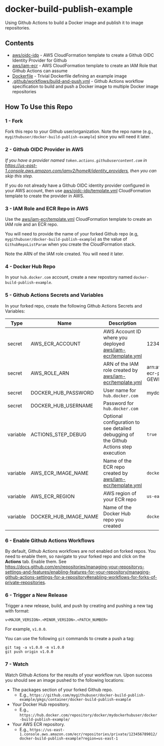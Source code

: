 # docker-build-publish-example

Using Github Actions to build a Docker image and publish it to image repositories.

## Contents

- [aws/oidc-idp](./aws/oidc-idp/) - AWS CloudFormation template to create a Github OIDC Identity Provider for Github
- [aws/iam-ecr](./aws/iam-ecr/) - AWS CloudFormation template to create an IAM Role that Github Actions can assume
- [Dockerfile](./Dockerfile) - Trivial Dockerfile defining an example image
- [.github/workflows/build-and-push.yml](.github/workflows/build-and-push.yml) - Github Actions workflow specification to build and push a Docker image to multiple Docker image repositories

## How To Use this Repo

### 1 - Fork
Fork this repo to your Github user/organization. Note the repo name (e.g., `mygithubuser/docker-build-publish-example`) since you will need it later.

### 2 - Github OIDC Provider in AWS
*If you have a provider named `token.actions.githubusercontent.com` in https://us-east-1.console.aws.amazon.com/iamv2/home#/identity_providers, then you can skip this step.* 

If you do not already have a Github OIDC identity provider configured in your AWS account, then use [aws/oidc-idp/template.yml](./aws/oidc-idp/template.yml) CloudFormation template to create the provider in AWS. 

### 3 - IAM Role and ECR Repo in AWS

Use the [aws/iam-ecr/template.yml](./aws/iam-ecr/template.yml) CloudFormation template to create an IAM role and an ECR repo.

You will need to provide the name of your forked Github repo (e.g, `mygithubuser/docker-build-publish-example`) as the value of `GithubRepoListParam` when you create the CloudFormation stack.

Note the ARN of the IAM role created. You will need it later.

### 4 - Docker Hub Repo

In your `hub.docker.com` account, create a new repostory named `docker-build-publish-example`.

### 5 - Github Actions Secrets and Variables

In your forked repo, create the following Github Actions Secrets and Variables:

| Type | Name | Description | Example Value |
| ---- | ---- | ---- | ---- |
| secret | AWS_ECR_ACCOUNT     | AWS Account ID where you deployed [aws/iam-ecr/template.yml](./aws/iam-ecr/template.yml) | 123456789012 |
| secret | AWS_ROLE_ARN        | ARN of the IAM role created by [aws/iam-ecr/template.yml](./aws/iam-ecr/template.yml) | arn:aws:iam::123456789012:role/github-ecr-publish-dev-role-Role-GEWKXI03S0JB |
| secret | DOCKER_HUB_PASSWORD | User name for `hub.docker.com` | mydockerhubuser |
| secret | DOCKER_HUB_USERNAME | Password for `hub.docker.com` | |
| variable | ACTIONS_STEP_DEBUG | Optional configuration to see detailed debugging of the Github Actions step execution | `true` |
| variable | AWS_ECR_IMAGE_NAME | Name of the ECR repo created by [aws/iam-ecr/template.yml](./aws/iam-ecr/template.yml) | `docker-build-publish-example` |
| variable | AWS_ECR_REGION | AWS region of your ECR repo | `us-east-1` |
| variable | DOCKER_HUB_IMAGE_NAME | Name of the Docker Hub repo you created | `docker-build-publish-example` | 

### 6 - Enable Github Actions Workflows

By default, Github Actions workflows are not enabled on forked repos. You need to enable them, so navigate to your forked repo and click on the **Actions** tab. Enable them. See https://docs.github.com/en/repositories/managing-your-repositorys-settings-and-features/enabling-features-for-your-repository/managing-github-actions-settings-for-a-repository#enabling-workflows-for-forks-of-private-repositories.

### 6 - Trigger a New Release

Trigger a new release, build, and push by creating and pushing a new tag with format:
```
v<MAJOR_VERSION>.<MINOR_VERSION>.<PATCH_NUMBER>
```
For example, `v1.0.0`. 

You can use the following `git` commands to create a push a tag:

```
git tag -a v1.0.0 -m v1.0.0
git push origin v1.0.0
```

### 7 - Watch

Watch Github Actions for the results of your workflow run. Upon success you should see an image pushed to the following locations:

- The packages section of your forked Github repo. 
    - E.g., `https://github.com/mygithubuser/docker-build-publish-example/pkgs/container/docker-build-publish-example`
- Your Docker Hub repository. 
    - E.g., 
`https://hub.docker.com/repository/docker/mydockerhubuser/docker-build-publish-example/`
- Your AWS ECR repository. 
    - E.g., `https://us-east-1.console.aws.amazon.com/ecr/repositories/private/123456789012/docker-build-publish-example?region=us-east-1`

